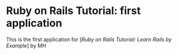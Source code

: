 # Ruby on Rails Tutorial: first application

This is the first application for
[*Ruby on Rails Tutorial: Learn Rails by Example*]
by MH